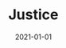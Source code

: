 ---
title: Justice
description: Brief description of this section
cover: justice.jpg
date: 2021-01-01
---